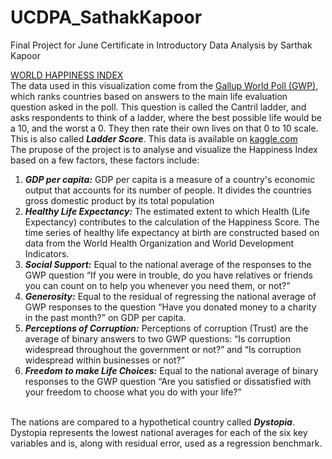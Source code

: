 # UCDPA_SathakKapoor
Final Project for June Certificate in Introductory Data Analysis by Sarthak Kapoor

[WORLD HAPPINESS INDEX](https://worldhappiness.report/) <br>
The data used in this visualization come from the [Gallup World Poll (GWP)](https://www.gallup.com/analytics/318875/global-research.aspx), which ranks countries based on answers to the main life evaluation question asked in the poll. This question is called the Cantril ladder, and asks respondents to think of a ladder, where the best possible life would be a 10, and the worst a 0. They then rate their own lives on that 0 to 10 scale. This is also called ***Ladder Score***. This data is available on [kaggle.com](https://www.kaggle.com/datasets/ajaypalsinghlo/world-happiness-report-2021) <br>
The prupose of the project is to analyse and visualize the Happiness Index based on a few factors, these factors include: <br>
1. ***GDP per capita:*** GDP per capita is a measure of a country's economic output that accounts for its number of people. It divides the countries gross domestic product by its total population
2. ***Healthy Life Expectancy:*** The estimated extent to which Health (Life Expectancy) contributes to the calculation of the Happiness Score. The time series of healthy life expectancy at birth are constructed based on data from the World Health Organization and World Development Indicators.
3. ***Social Support:*** Equal to the national average of the responses to the GWP question “If you were in trouble, do you have relatives or friends you can count on to help you whenever you need them, or not?”
4. ***Generosity:*** Equal to the residual of regressing the national average of GWP responses to the question “Have you donated money to a charity in the past month?” on GDP per capita.
5. ***Perceptions of Corruption:*** Perceptions of corruption (Trust) are the average of binary answers to two GWP questions: “Is corruption widespread throughout the government or not?” and “Is corruption widespread within businesses or not?”
6. ***Freedom to make Life Choices:*** Equal to the national average of binary responses to the GWP question “Are you satisfied or dissatisfied with your freedom to choose what you do with your life?” <br> <br>


The nations are compared to a hypothetical country called ***Dystopia***. Dystopia represents the lowest national averages for each of the six key variables and is, along with residual error, used as a regression benchmark. <br>
